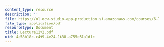 ```yaml
---
content_type: resource
description: ''
file: https://ol-ocw-studio-app-production.s3.amazonaws.com/courses/6-772-compound-semiconductor-devices-spring-2003/4e58b18cc4994e241638a755e57a1d1c_Lecture12v2.pdf
file_type: application/pdf
resourcetype: Document
title: Lecture12v2.pdf
uid: 4e58b18c-c499-4e24-1638-a755e57a1d1c
---
```

